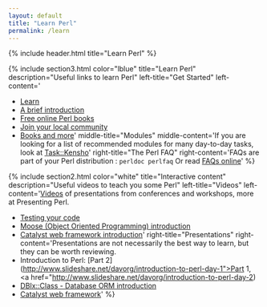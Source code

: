 ```yaml
---
layout: default
title: "Learn Perl"
permalink: /learn
---
```



{% include header.html 
   title="Learn Perl" 
%}

{% include section3.html
   color="lblue"
   title="Learn Perl"
   description="Useful links to learn Perl"
   left-title="Get Started"
   left-content='
* [Learn](/learn)
* [A brief introduction](https://perldoc.pl/perlintro.html)
* [Free online Perl books](/books)
* [Join your local community](/community)
* [Books and more](/media)'
   middle-title="Modules"
   middle-content='If you are looking for a list of recommended modules for many day-to-day tasks, look at [Task::Kensho](https://metacpan.org/module/Task::Kensho)'
   right-title="The Perl FAQ"
   right-content='FAQs are part of your Perl distribution : ```perldoc perlfaq```
Or read [FAQs online](http://learn.perl.org/faq/)'
%}

{% include section2.html 
   color="white"
   title="Interactive content"
   description="Useful videos to teach you some Perl"
   left-title="Videos"
   left-content='[Videos](http://yapc.tv/) of presentations from conferences and workshops, more at Presenting Perl.
* [Testing your code](http://blip.tv/file/1887791/)
* [Moose (Object Oriented Programming) introduction](http://yapc.tv/2008/lpw/mike-whitaker-intro-moose/)
* [Catalyst web framework introduction](http://yapc.tv/2008/ipw/marcus_ramberg_-_introduction_to_catalyst/)'
   right-title="Presentations"
   right-content='Presentations are not necessarily the best way to learn, but they can be worth reviewing.
* Introduction to Perl: [Part 2](http://www.slideshare.net/davorg/introduction-to-perl-day-1">Part 1</a>, <a href="http://www.slideshare.net/davorg/introduction-to-perl-day-2)
* [DBIx::Class - Database ORM introduction](http://www.slideshare.net/ranguard/dbixclass-beginners-presentation)
* [Catalyst web framework](http://www.slideshare.net/dandv/introduction-to-catalyst-part-1?src=related_normal&rel=283100)'
%}

